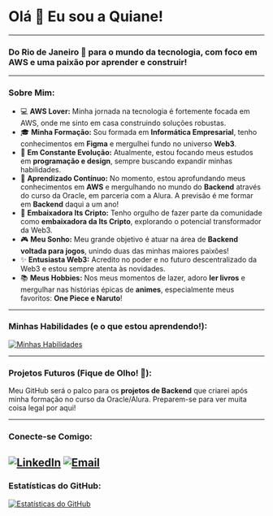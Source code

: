 # Olá 👋 Eu sou a Quiane!

---

### Do Rio de Janeiro 🌴 para o mundo da tecnologia, com foco em AWS e uma paixão por aprender e construir!

---

### Sobre Mim:
- 💻 **AWS Lover:** Minha jornada na tecnologia é fortemente focada em AWS, onde me sinto em casa construindo soluções robustas.
- 🎓 **Minha Formação:** Sou formada em **Informática Empresarial**, tenho conhecimentos em **Figma** e mergulhei fundo no universo **Web3**.
- 🌱 **Em Constante Evolução:** Atualmente, estou focando meus estudos em **programação e design**, sempre buscando expandir minhas habilidades.
- 🚀 **Aprendizado Contínuo:** No momento, estou aprofundando meus conhecimentos em **AWS** e mergulhando no mundo do **Backend** através do curso da Oracle, em parceria com a Alura. A previsão é me formar em **Backend** daqui a um ano!
- 🤝 **Embaixadora Its Cripto:** Tenho orgulho de fazer parte da comunidade como **embaixadora da Its Cripto**, explorando o potencial transformador da Web3.
- 🎮 **Meu Sonho:** Meu grande objetivo é atuar na área de **Backend voltada para jogos**, unindo duas das minhas maiores paixões!
- ✨ **Entusiasta Web3:** Acredito no poder e no futuro descentralizado da Web3 e estou sempre atenta às novidades.
- 📚 **Meus Hobbies:** Nos meus momentos de lazer, adoro **ler livros** e mergulhar nas histórias épicas de **animes**, especialmente meus favoritos: **One Piece e Naruto**!

---

### Minhas Habilidades (e o que estou aprendendo!):
[![Minhas Habilidades](https://skillicons.dev/icons?i=aws,figma,html,css,js,nodejs,python,git,github)](https://skillicons.dev)


---

### Projetos Futuros (Fique de Olho! 👀):
Meu GitHub será o palco para os **projetos de Backend** que criarei após minha formação no curso da Oracle/Alura. Preparem-se para ver muita coisa legal por aqui!

---

### Conecte-se Comigo:
[![LinkedIn](https://img.shields.io/badge/LinkedIn-0077B5?style=for-the-badge&logo=linkedin&logoColor=white)](https://www.linkedin.com/in/quiane-santiago-programadora/)
[![Email](https://img.shields.io/badge/Email-D14836?style=for-the-badge&logo=gmail&logoColor=white)](mailto:quianeana@gmail.com)
---

### Estatísticas do GitHub:
[![Estatísticas do GitHub](https://github-readme-stats.vercel.app/api?username=Quiane&show_icons=true&theme=nord&hide_title=true&hide=contribs,prs)](https://github.com/anuraghazra/github-readme-stats)
